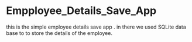 # Empployee_Details_Save_App
this is the simple employee details save app . in there we used SQLite data base to to store the details of the employee.
